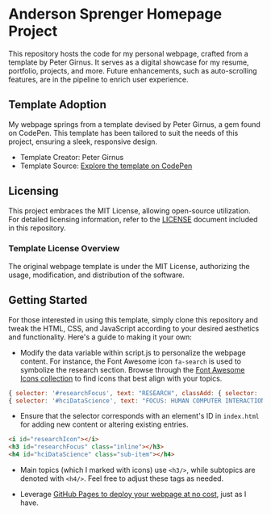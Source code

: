 # Anderson Sprenger Homepage Project

This repository hosts the code for my personal webpage, crafted from a template by Peter Girnus. It serves as a digital showcase for my resume, portfolio, projects, and more. Future enhancements, such as auto-scrolling features, are in the pipeline to enrich user experience.

## Template Adoption

My webpage springs from a template devised by Peter Girnus, a gem found on CodePen. This template has been tailored to suit the needs of this project, ensuring a sleek, responsive design.

- Template Creator: Peter Girnus
- Template Source: [Explore the template on CodePen](https://codepen.io/Gothburz/pen/YyLMVx)

## Licensing

This project embraces the MIT License, allowing open-source utilization. For detailed licensing information, refer to the [LICENSE](LICENSE) document included in this repository.

### Template License Overview

The original webpage template is under the MIT License, authorizing the usage, modification, and distribution of the software.

## Getting Started

For those interested in using this template, simply clone this repository and tweak the HTML, CSS, and JavaScript according to your desired aesthetics and functionality. Here's a guide to making it your own:

- Modify the data variable within script.js to personalize the webpage content. For instance, the Font Awesome icon `fa-search` is used to symbolize the research section. Browse through the [Font Awesome Icons collection](https://fontawesome.com/icons) to find icons that best align with your topics.

```js
{ selector: '#researchFocus', text: "RESEARCH", classAdd: { selector: '#researchIcon', classes: 'fa fa-search' }},
{ selector: '#hciDataScience', text: "FOCUS: HUMAN COMPUTER INTERACTION AND DATA SCIENCE AT DAVINT LAB, PUCRS" },
```

- Ensure that the selector corresponds with an element's ID in `index.html` for adding new content or altering existing entries.

```html
<i id="researchIcon"></i>
<h3 id="researchFocus" class="inline"></h3>
<h4 id="hciDataScience" class="sub-item"></h4>
```

- Main topics (which I marked with icons) use `<h3/>`, while subtopics are denoted with `<h4/>`. Feel free to adjust these tags as needed.

- Leverage [GitHub Pages to deploy your webpage at no cost](https://docs.github.com/en/pages/getting-started-with-github-pages/about-github-pages), just as I have.